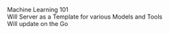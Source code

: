 
Machine Learning 101 
<br>
Will Server as a Template for various Models and Tools 
<br>
Will update on the Go 
